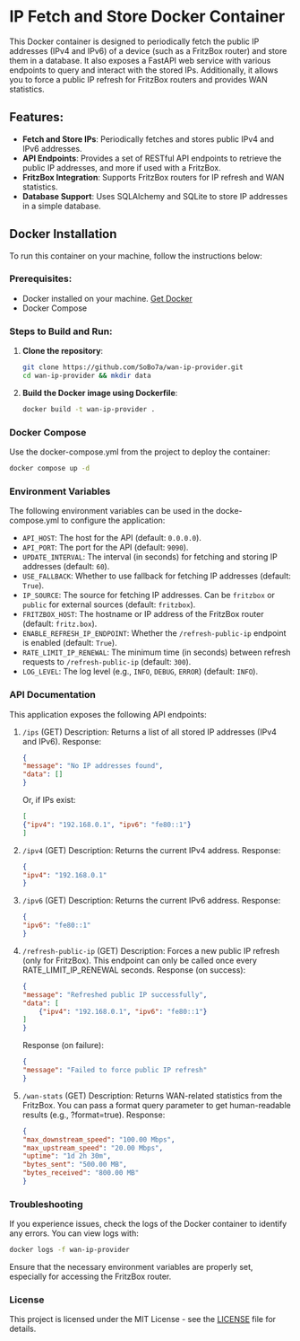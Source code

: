 # IP Fetch and Store Docker Container

This Docker container is designed to periodically fetch the public IP addresses (IPv4 and IPv6) of a device (such as a FritzBox router) and store them in a database. It also exposes a FastAPI web service with various endpoints to query and interact with the stored IPs. Additionally, it allows you to force a public IP refresh for FritzBox routers and provides WAN statistics.

## Features:
- **Fetch and Store IPs**: Periodically fetches and stores public IPv4 and IPv6 addresses.
- **API Endpoints**: Provides a set of RESTful API endpoints to retrieve the public IP addresses, and more if used with a FritzBox.
- **FritzBox Integration**: Supports FritzBox routers for IP refresh and WAN statistics.
- **Database Support**: Uses SQLAlchemy and SQLite to store IP addresses in a simple database.

## Docker Installation

To run this container on your machine, follow the instructions below:

### Prerequisites:
- Docker installed on your machine. [Get Docker](https://docs.docker.com/get-docker/)
- Docker Compose

### Steps to Build and Run:

1. **Clone the repository**:

    ```bash
    git clone https://github.com/SoBo7a/wan-ip-provider.git
    cd wan-ip-provider && mkdir data
    ```

2. **Build the Docker image using Dockerfile**:

    ```bash
    docker build -t wan-ip-provider .
    ```

### Docker Compose

Use the docker-compose.yml from the project to deploy the container:
```bash
docker compose up -d
```

### Environment Variables

The following environment variables can be used in the docke-compose.yml to configure the application:

- `API_HOST`: The host for the API (default: `0.0.0.0`).
- `API_PORT`: The port for the API (default: `9090`).
- `UPDATE_INTERVAL`: The interval (in seconds) for fetching and storing IP addresses (default: `60`).
- `USE_FALLBACK`: Whether to use fallback for fetching IP addresses (default: `True`).
- `IP_SOURCE`: The source for fetching IP addresses. Can be `fritzbox` or `public` for external sources (default: `fritzbox`).
- `FRITZBOX_HOST`: The hostname or IP address of the FritzBox router (default: `fritz.box`).
- `ENABLE_REFRESH_IP_ENDPOINT`: Whether the `/refresh-public-ip` endpoint is enabled (default: `True`).
- `RATE_LIMIT_IP_RENEWAL`: The minimum time (in seconds) between refresh requests to `/refresh-public-ip` (default: `300`).
- `LOG_LEVEL`: The log level (e.g., `INFO`, `DEBUG`, `ERROR`) (default: `INFO`).

### API Documentation
This application exposes the following API endpoints:

1. `/ips` (GET)
    Description: Returns a list of all stored IP addresses (IPv4 and IPv6).
    Response:
    ```json
    {
    "message": "No IP addresses found",
    "data": []
    }
    ```

    Or, if IPs exist:
    ```json
    [
    {"ipv4": "192.168.0.1", "ipv6": "fe80::1"}
    ]
    ```

2. `/ipv4` (GET)
    Description: Returns the current IPv4 address.
    Response:
    ```json
    {
    "ipv4": "192.168.0.1"
    }
    ```

3. `/ipv6` (GET)
    Description: Returns the current IPv6 address.
    Response:
    ```json
    {
    "ipv6": "fe80::1"
    }
    ```

4. `/refresh-public-ip` (GET)
    Description: Forces a new public IP refresh (only for FritzBox). This endpoint can only be called once every RATE_LIMIT_IP_RENEWAL seconds.
    Response (on success):
    ```json
    {
    "message": "Refreshed public IP successfully",
    "data": [
        {"ipv4": "192.168.0.1", "ipv6": "fe80::1"}
    ]
    }
    ```

    Response (on failure):
    ```json
    {
    "message": "Failed to force public IP refresh"
    }
    ```

5. `/wan-stats` (GET)
    Description: Returns WAN-related statistics from the FritzBox. You can pass a format query parameter to get human-readable results (e.g., ?format=true).
    Response:
    ```json
    {
    "max_downstream_speed": "100.00 Mbps",
    "max_upstream_speed": "20.00 Mbps",
    "uptime": "1d 2h 30m",
    "bytes_sent": "500.00 MB",
    "bytes_received": "800.00 MB"
    }
    ```

### Troubleshooting
If you experience issues, check the logs of the Docker container to identify any errors. You can view logs with:
```bash
docker logs -f wan-ip-provider
```

Ensure that the necessary environment variables are properly set, especially for accessing the FritzBox router.

### License
This project is licensed under the MIT License - see the [LICENSE](LICENSE.txt) file for details.
